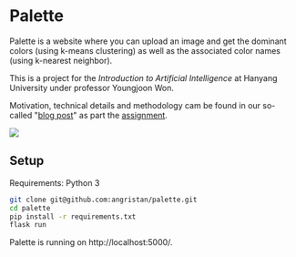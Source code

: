 # Palette

Palette is a website where you can upload an image and get the dominant colors (using k-means clustering) as well as the associated color names (using k-nearest neighbor).

This is a project for the *Introduction to Artificial Intelligence* at Hanyang University under professor Youngjoon Won.

Motivation, technical details and methodology cam be found in our so-called "[blog post](doc/blog)" as part the [assignment](doc/instructions-assignement-blog-post-video.pdf).

![](https://i.imgur.com/VhBKYdA.png)


## Setup

Requirements: Python 3

```sh
git clone git@github.com:angristan/palette.git
cd palette
pip install -r requirements.txt
flask run
```

Palette is running on http://localhost:5000/.
